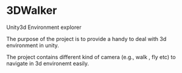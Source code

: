 # 3DWalker
Unity3d Environment explorer

The purpose of the project is to provide a handy to deal with 3d environment in unity. 

The project contains different kind of camera (e.g., walk , fly etc) to navigate in 3d environemt easily.

